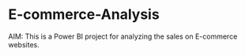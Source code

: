 # E-commerce-Analysis

AIM: This is a Power BI project for analyzing the sales on E-commerce websites.

